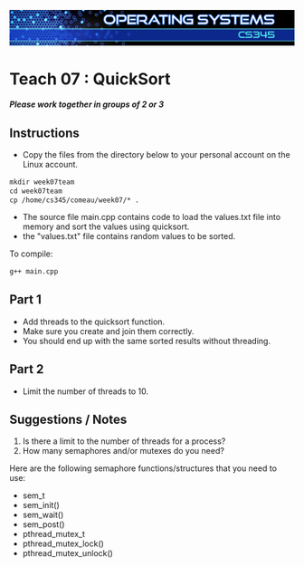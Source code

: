 ![](../images/banner.jpg)

# Teach 07 : QuickSort

##### Please work together in groups of 2 or 3


## Instructions

- Copy the files from the directory below to your personal account on the Linux account. 
 
```
mkdir week07team
cd week07team
cp /home/cs345/comeau/week07/* .
```

- The source file main.cpp contains code to load the values.txt file into memory and sort the values using quicksort.
- the "values.txt" file contains random values to be sorted.

To compile:
```bash
g++ main.cpp
```

## Part 1

- Add threads to the quicksort function.
- Make sure you create and join them correctly.  
- You should end up with the same sorted results without threading.

## Part 2

- Limit the number of threads to 10.

## Suggestions / Notes

1) Is there a limit to the number of threads for a process?
2) How many semaphores and/or mutexes do you need?

Here are the following semaphore functions/structures that you need to use:

- sem_t
- sem_init()
- sem_wait()
- sem_post()
- pthread_mutex_t
- pthread_mutex_lock()
- pthread_mutex_unlock()
  
